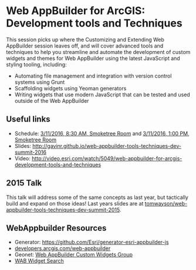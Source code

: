 # Web AppBuilder for ArcGIS: Development tools and Techniques
This session picks up where the Customizing and Extending Web AppBuilder session leaves off, and will cover advanced tools and techniques to help you streamline and automate the development of custom widgets and themes for Web AppBuilder using the latest JavaScript and styling tooling, including:
 * Automating file management and integration with version control systems using Grunt
 * Scaffolding widgets using Yeoman generators
 * Writing widgets that use modern JavaScript that can be tested and used outside of the Web AppBuilder


## Useful links
 * Schedule: [3/11/2016, 8:30 AM, Smoketree Room](https://devsummit.schedule.esri.com/#schedule/56b2875d4be5dd46a3000365/56b2875d4be5dd46a3000366) and [3/11/2016, 1:00 PM, Smoketree Room](https://devsummit.schedule.esri.com/#schedule/56b2875d4be5dd46a3000365/56b3db004be5dd8f3401454b)
 * Slides: http://gavinr.github.io/web-appbuilder-tools-techniques-dev-summit-2016
 * Video: http://video.esri.com/watch/5049/web-appbuilder-for-arcgis-development-tools-and-techniques

## 2015 Talk
This talk will address some of the same concepts as last year, but tactically build and expand on those ideas! Last years slides are at [tomwayson/web-appbuilder-tools-techniques-dev-summit-2015](https://github.com/tomwayson/web-appbuilder-tools-techniques-dev-summit-2015).

## WebAppbuilder Resources
 * Generator: https://github.com/Esri/generator-esri-appbuilder-js
 * [developers.arcgis.com/web-appbuilder](https://developers.arcgis.com/web-appbuilder/)
 * Geonet: [Web AppBuilder Custom Widgets Group](https://geonet.esri.com/groups/web-app-builder-custom-widgets)
 * [WAB Widget Search](http://gavinr.github.io/wab-widget-search)
